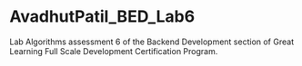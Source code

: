 # AvadhutPatil_BED_Lab6
Lab Algorithms assessment 6 of the Backend Development section of Great Learning Full Scale Development Certification Program.
